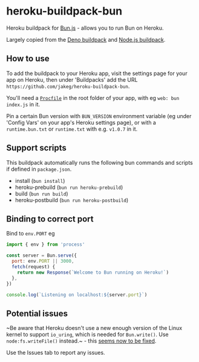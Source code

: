 # heroku-buildpack-bun

Heroku buildpack for [Bun.js](https://bun.sh/) - allows you to run Bun on Heroku.

Largely copied from the [Deno buildpack](https://github.com/chibat/heroku-buildpack-deno) and [Node.js buildpack](https://github.com/heroku/heroku-buildpack-nodejs).

## How to use

To add the buildpack to your Heroku app, visit the settings page for your app on Heroku, then under 'Buildpacks' add the URL `https://github.com/jakeg/heroku-buildpack-bun`.

You'll need a [`Procfile`](https://devcenter.heroku.com/articles/procfile) in the root folder of your app, with eg `web: bun index.js` in it.

Pin a certain Bun version with `BUN_VERSION` environment variable (eg under 'Config Vars' on your app's Heroku settings page), or with a `runtime.bun.txt` or `runtime.txt` with e.g. `v1.0.7` in it.

## Support scripts

This buildpack automatically runs the following bun commands and scripts if defined in `package.json`.

- install (`bun install`)
- heroku-prebuild (`bun run heroku-prebuild`)
- build (`bun run build`)
- heroku-postbuild (`bun run heroku-postbuild`)

## Binding to correct port

Bind to `env.PORT` eg

```js
import { env } from 'process'

const server = Bun.serve({
  port: env.PORT || 3000,
  fetch(request) {
    return new Response(`Welcome to Bun running on Heroku!`)
  },
})

console.log(`Listening on localhost:${server.port}`)
```

## Potential issues

~Be aware that Heroku doesn't use a new enough version of the Linux kernel to support `io_uring`, which is needed for `Bun.write()`. Use `node:fs.writeFile()` instead.~ - this [seems now to be fixed](https://devcenter.heroku.com/changelog-items/2713).

Use the Issues tab to report any issues.
